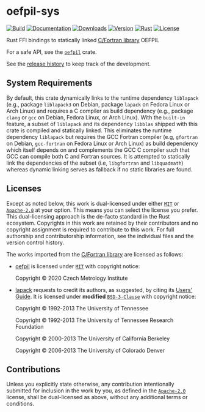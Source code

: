 # oefpil-sys

[![Build][]](https://github.com/qu1x/oefpil/actions/workflows/build.yml)
[![Documentation][]](https://docs.rs/oefpil-sys)
[![Downloads][]](https://crates.io/crates/oefpil-sys)
[![Version][]](https://crates.io/crates/oefpil-sys)
[![Rust][]](https://www.rust-lang.org)
[![License][]](https://opensource.org/licenses)

[Build]: https://github.com/qu1x/oefpil/actions/workflows/build.yml/badge.svg
[Documentation]: https://docs.rs/oefpil-sys/badge.svg
[Downloads]: https://img.shields.io/crates/d/oefpil-sys.svg
[Version]: https://img.shields.io/crates/v/oefpil-sys.svg
[Rust]: https://img.shields.io/badge/rust-v1.82.0-brightgreen.svg
[License]: https://img.shields.io/badge/License-MIT%2FApache--2.0-blue.svg

Rust FFI bindings to statically linked [C/Fortran library] OEFPIL

[C/Fortran library]: https://gitlab.com/cmi6014/oefpil

For a safe API, see the [`oefpil`](https://crates.io/crates/oefpil) crate.

See the [release history](RELEASES.md) to keep track of the development.

## System Requirements

By default, this crate dynamically links to the runtime dependency `liblapack` (e.g., package
`liblapack3` on Debian, package `lapack` on Fedora Linux or Arch Linux) and requires a C
compiler as build dependency (e.g., package `clang` or `gcc` on Debian, Fedora Linux, or Arch
Linux). With the `built-in` feature, a subset of `liblapack` and its dependency `libblas`
shipped with this crate is compiled and statically linked. This eliminates the runtime
dependency `liblapack` but requires the GCC Fortran compiler (e.g, `gfortran` on Debian,
`gcc-fortran` on Fedora Linux or Arch Linux) as build dependency which itself depends on and
complements the GCC C compiler such that GCC can compile both C and Fortran sources. It is
attempted to statically link the dependencies of the subset (i.e, `libgfortran` and
`libquadmath`) whereas dynamic linking serves as fallback if no static libraries are found.

## Licenses

Except as noted below, this work is dual-licensed under either [`MIT`] or [`Apache-2.0`] at your
option. This means you can select the license you prefer. This dual-licensing approach is the
de-facto standard in the Rust ecosystem. Copyrights in this work are retained by their contributors
and no copyright assignment is required to contribute to this work. For full authorship and
contributorship information, see the individual files and the version control history.

The works imported from the [C/Fortran library] are licensed as follows:

  * [oefpil](src/oefpil) is licensed under [`MIT`] with copyright notice:

    Copyright © 2020 Czech Metrology Institute

  * [lapack](src/lapack) requests to credit its authors, as suggested, by citing its [Users' Guide].
    It is licensed under **modified** [`BSD-3-Clause`] with copyright notice:

    Copyright © 1992-2013 The University of Tennessee

    Copyright © 1992-2013 The University of Tennessee Research Foundation

    Copyright © 2000-2013 The University of California Berkeley

    Copyright © 2006-2013 The University of Colorado Denver

[`MIT`]: LICENSE-MIT
[`Apache-2.0`]: LICENSE-APACHE
[`BSD-3-Clause`]: LICENSE-BSD
[Users' Guide]: https://www.netlib.org/lapack/lug/lapack_lug.html

## Contributions

Unless you explicitly state otherwise, any contribution intentionally submitted for inclusion in the
work by you, as defined in the [`Apache-2.0`] license, shall be dual-licensed as above, without any
additional terms or conditions.
